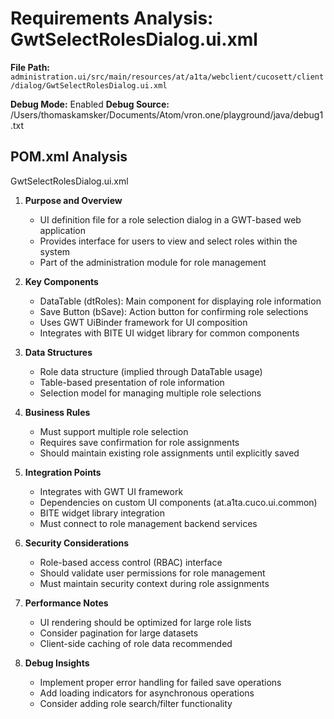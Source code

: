 # Requirements Analysis: GwtSelectRolesDialog.ui.xml

**File Path:** `administration.ui/src/main/resources/at/a1ta/webclient/cucosett/client/dialog/GwtSelectRolesDialog.ui.xml`

**Debug Mode:** Enabled
**Debug Source:** /Users/thomaskamsker/Documents/Atom/vron.one/playground/java/debug1.txt

## POM.xml Analysis

GwtSelectRolesDialog.ui.xml

1. **Purpose and Overview**
   - UI definition file for a role selection dialog in a GWT-based web application
   - Provides interface for users to view and select roles within the system
   - Part of the administration module for role management

2. **Key Components**
   - DataTable (dtRoles): Main component for displaying role information
   - Save Button (bSave): Action button for confirming role selections
   - Uses GWT UiBinder framework for UI composition
   - Integrates with BITE UI widget library for common components

3. **Data Structures**
   - Role data structure (implied through DataTable usage)
   - Table-based presentation of role information
   - Selection model for managing multiple role selections

4. **Business Rules**
   - Must support multiple role selection
   - Requires save confirmation for role assignments
   - Should maintain existing role assignments until explicitly saved

5. **Integration Points**
   - Integrates with GWT UI framework
   - Dependencies on custom UI components (at.a1ta.cuco.ui.common)
   - BITE widget library integration
   - Must connect to role management backend services

6. **Security Considerations**
   - Role-based access control (RBAC) interface
   - Should validate user permissions for role management
   - Must maintain security context during role assignments

7. **Performance Notes**
   - UI rendering should be optimized for large role lists
   - Consider pagination for large datasets
   - Client-side caching of role data recommended

8. **Debug Insights**
   - Implement proper error handling for failed save operations
   - Add loading indicators for asynchronous operations
   - Consider adding role search/filter functionality